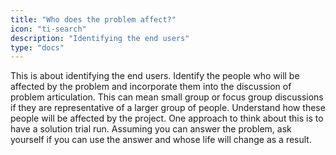```yaml
---
title: "Who does the problem affect?"
icon: "ti-search"
description: "Identifying the end users"
type: "docs"
---
```


This is about identifying the end users. Identify the people who will be affected by the problem and incorporate them into the discussion of problem articulation. This can mean small group or focus group discussions if they are representative of a larger group of people. Understand how these people will be affected by the project. One approach to think about this is to have a solution trial run. Assuming you can answer the problem, ask yourself if you can use the answer and whose life will change as a result.   
